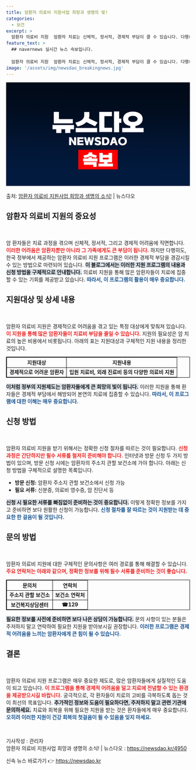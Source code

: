 ```yaml
---
title: 암환자 의료비 지원사업 희망과 생명의 빛!
categories:
  - 보건
excerpt: >
  암환자 의료비 지원  암환자 치료는 신체적, 정서적, 경제적 부담이 클 수 있습니다. 다행히도, 한국 정부는…
feature_text: >
  ## navernews 실시간 뉴스 속보입니다.

  암환자 의료비 지원  암환자 치료는 신체적, 정서적, 경제적 부담이 클 수 있습니다. 다행히도, 한국 정부는…
image: '/assets/img/newsdao_breakingnews.jpg'
---
```


![뉴스다오 속보](/assets/img/newsdao_breakingnews.jpg)

<p>출처: <a href="https://newsdao.kr/4950" rel="dofollow">암환자 의료비 지원사업 희망과 생명의 소식!</a> | 뉴스다오</p>

<h2 data-ke-size="size26">암환자 의료비 지원의 중요성</h2>

<p data-ke-size="size16">&nbsp;</p>

암 환자들은 치료 과정을 겪으며 신체적, 정서적, 그리고 경제적 어려움에 직면합니다. <b><span style="color: #ee2323;">이러한 어려움은 암환자뿐만 아니라 그 가족에게도 큰 부담이 됩니다.</span></b> 하지만 다행히도, 한국 정부에서 제공하는 암환자 의료비 지원 프로그램은 이러한 경제적 부담을 경감시킬 수 있는 방법으로 마련되어 있습니다. <b><span style="background-color: #21538527;">이 블로그에서는 이러한 지원 프로그램의 내용과 신청 방법을 구체적으로 안내합니다.</span></b> 의료비 지원을 통해 많은 암환자들이 치료에 집중할 수 있는 기회를 제공받고 있습니다. <b><span style="color: #1a5490;">따라서, 이 프로그램의 활용이 매우 중요합니다.</span></b>

<h2 data-ke-size="size26">지원대상 및 상세 내용</h2>

<p data-ke-size="size16">&nbsp;</p>

암환자 의료비 지원은 경제적으로 어려움을 겪고 있는 특정 대상에게 맞춰져 있습니다. <b><span style="color: #ee2323;">이 지원을 통해 많은 암환자들이 치료비 부담을 줄일 수 있습니다.</span></b> 지원의 필요성은 암 치료의 높은 비용에서 비롯됩니다. 아래의 표는 지원대상과 구체적인 지원 내용을 정리한 것입니다.

<table style="width: 100%; border: 1px solid black; border-collapse: collapse;">
    <thead>
        <tr>
            <th style="border: 1px solid black; text-align: center;">지원대상</th>
            <th style="border: 1px solid black; text-align: center;">지원내용</th>
        </tr>
    </thead>
    <tbody>
        <tr>
            <td style="border: 1px solid black; text-align: center;"><b>경제적으로 어려운 암환자</b></td>
            <td style="border: 1px solid black; text-align: center;"><b>입원 치료비, 외래 진료비 등의 다양한 의료비 지원</b></td>
        </tr>
    </tbody>
</table>

<b><span style="background-color: #21538527;">이처럼 정부의 지원제도는 암환자들에게 큰 희망의 빛이 됩니다.</span></b> 이러한 지원을 통해 환자들은 경제적 부담에서 해방되어 본연의 치료에 집중할 수 있습니다. <b><span style="color: #1a5490;">따라서, 이 프로그램에 대한 이해는 매우 중요합니다.</span></b>

<h2 data-ke-size="size26">신청 방법</h2>

<p data-ke-size="size16">&nbsp;</p>

암환자 의료비 지원을 받기 위해서는 정확한 신청 절차를 따르는 것이 필요합니다. <b><span style="color: #ee2323;">신청 과정은 간단하지만 필수 서류를 철저히 준비해야 합니다.</span></b> 인터넷과 방문 신청 두 가지 방법이 있으며, 방문 신청 시에는 암환자의 주소지 관할 보건소에 가야 합니다. 아래는 신청 방법을 구체적으로 설명한 목록입니다.

<ul>
    <li><b>방문 신청:</b> 암환자 주소지 관할 보건소에서 신청 가능</li>
    <li><b>필요 서류:</b> 신분증, 의료비 영수증, 암 진단서 등</li>
</ul>

<b><span style="background-color: #21538527;">신청 시 필요한 서류를 빠짐없이 준비하는 것이 중요합니다.</span></b> 이렇게 정확한 정보를 가지고 준비하면 보다 원활한 신청이 가능합니다. <b><span style="color: #1a5490;">신청 절차를 잘 따르는 것이 지원받는 데 중요한 한 걸음이 될 것입니다.</span></b>

<h2 data-ke-size="size26">문의 방법</h2>

<p data-ke-size="size16">&nbsp;</p>

암환자 의료비 지원에 대한 구체적인 문의사항은 여러 경로를 통해 해결할 수 있습니다. <b><span style="color: #ee2323;">주요 연락처는 아래와 같으며, 정확한 정보를 위해 필수 서류를 준비하는 것이 좋습니다.</span></b>

<table style="width: 100%; border: 1px solid black; border-collapse: collapse;">
    <thead>
        <tr>
            <th style="border: 1px solid black; text-align: center;">문의처</th>
            <th style="border: 1px solid black; text-align: center;">연락처</th>
        </tr>
    </thead>
    <tbody>
        <tr>
            <td style="border: 1px solid black; text-align: center;"><b>주소지 관할 보건소</b></td>
            <td style="border: 1px solid black; text-align: center;"><b>보건소 연락처</b></td>
        </tr>
        <tr>
            <td style="border: 1px solid black; text-align: center;"><b>보건복지상담센터</b></td>
            <td style="border: 1px solid black; text-align: center;"><b>☎129</b></td>
        </tr>
    </tbody>
</table>

<b><span style="background-color: #21538527;">필요한 정보를 사전에 준비하면 보다 나은 상담이 가능합니다.</span></b> 문의 사항이 있는 분들은 주저하지 말고 연락하여 필요한 지원을 받아보시길 권장합니다. <b><span style="color: #1a5490;">이러한 프로그램은 경제적 어려움을 느끼는 암환자에게 큰 힘이 될 수 있습니다.</span></b>

<h2 data-ke-size="size26">결론</h2>

<p data-ke-size="size16">&nbsp;</p>

암환자 의료비 지원 프로그램은 매우 중요한 제도로, 많은 암환자들에게 실질적인 도움이 되고 있습니다. <b><span style="color: #ee2323;">이 프로그램을 통해 경제적 어려움을 덜고 치료에 전념할 수 있는 환경을 제공받으시길 바랍니다.</span></b> 궁극적으로, 각 환자들이 치료의 고비를 극복하도록 돕는 것이 최선의 목표입니다. <b><span style="background-color: #21538527;">추가적인 정보와 도움이 필요하다면, 주저하지 말고 관련 기관에 문의하세요.</span></b> 치료와 회복을 위해 필요한 지원을 받는 것은 환자들에게 매우 중요합니다. <b><span style="color: #1a5490;">오히려 이러한 지원이 건강 회복의 첫걸음이 될 수 있음을 잊지 마세요.</span></b>

<p data-ke-size="size16">&nbsp;</p>

기사작성 : 관리자  
암환자 의료비 지원사업 희망과 생명의 소식! | 뉴스다오 : https://newsdao.kr/4950 

신속 뉴스 바로가기 👉 <a href="https://newsdao.kr" rel="dofollow">https://newsdao.kr</a>


